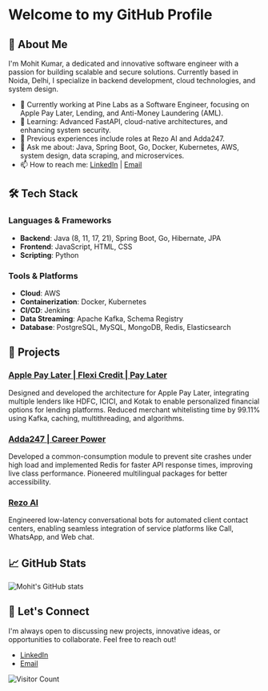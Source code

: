 # Welcome to my GitHub Profile

## 👋 About Me

I'm Mohit Kumar, a dedicated and innovative software engineer with a passion for building scalable and secure solutions. Currently based in Noida, Delhi, I specialize in backend development, cloud technologies, and system design.

- 🔭 Currently working at Pine Labs as a Software Engineer, focusing on Apple Pay Later, Lending, and Anti-Money Laundering (AML).
- 🌱 Learning: Advanced FastAPI, cloud-native architectures, and enhancing system security.
- 💼 Previous experiences include roles at Rezo AI and Adda247.
- 💬 Ask me about: Java, Spring Boot, Go, Docker, Kubernetes, AWS, system design, data scraping, and microservices.
- 📫 How to reach me: [LinkedIn](https://www.linkedin.com/in/mohitkum4r/) | [Email](mailto:mohitkumar4706@gmail.com)

## 🛠️ Tech Stack

### Languages & Frameworks
- **Backend**: Java (8, 11, 17, 21), Spring Boot, Go, Hibernate, JPA
- **Frontend**: JavaScript, HTML, CSS
- **Scripting**: Python

### Tools & Platforms
- **Cloud**: AWS
- **Containerization**: Docker, Kubernetes
- **CI/CD**: Jenkins
- **Data Streaming**: Apache Kafka, Schema Registry
- **Database**: PostgreSQL, MySQL, MongoDB, Redis, Elasticsearch

## 🚀 Projects

### [Apple Pay Later | Flexi Credit | Pay Later](https://credit.pinelabs.com)
Designed and developed the architecture for Apple Pay Later, integrating multiple lenders like HDFC, ICICI, and Kotak to enable personalized financial options for lending platforms. Reduced merchant whitelisting time by 99.11% using Kafka, caching, multithreading, and algorithms.

### [Adda247 | Career Power](https://www.adda247.com)
Developed a common-consumption module to prevent site crashes under high load and implemented Redis for faster API response times, improving live class performance. Pioneered multilingual packages for better accessibility.

### [Rezo AI](https://www.rezo.ai/)
Engineered low-latency conversational bots for automated client contact centers, enabling seamless integration of service platforms like Call, WhatsApp, and Web chat.


## 📈 GitHub Stats

![Mohit's GitHub stats](https://github-readme-stats.vercel.app/api?username=mohitkum4r&show_icons=true&theme=radical)

## 🤝 Let's Connect

I'm always open to discussing new projects, innovative ideas, or opportunities to collaborate. Feel free to reach out!

- [LinkedIn](https://www.linkedin.com/in/mohitkum4r/)
- [Email](mailto:mohitkumar4706@gmail.com)

![Visitor Count](https://komarev.com/ghpvc/?username=mohitkum4r)

